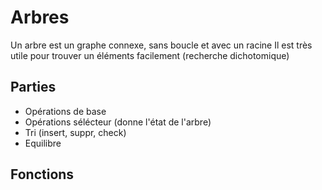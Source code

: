 # Arbres

Un arbre est un graphe connexe, sans boucle et avec un racine
Il est très utile pour trouver un éléments facilement (recherche dichotomique)

## Parties

- Opérations de base
- Opérations sélécteur (donne l'état de l'arbre)
- Tri (insert, suppr, check)
- Equilibre

## Fonctions

